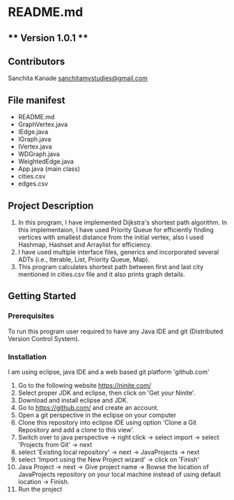 # README.md
** Version 1.0.1 **
--
## Contributors
Sanchita Kanade <sanchitamystudies@gmail.com>

## File manifest
  - README.md
  - GraphVertex.java
  - IEdge.java
  - IGraph.java
  - IVertex.java
  - WDGraph.java
  - WeightedEdge.java
  - App.java (main class)
  - cities.csv
  - edges.csv
   
## Project Description

1. In this program, I have implemented Dijkstra's shortest path algorithm. 
In this implementaion, I have used Priority Queue for efficiently finding vertices with smallest distance from the initial vertex, also I used Hashmap, Hashset and Arraylist for efficiency.
2. I have used multiple interface files, generics and incorporated several ADTs (i.e., Iterable, List, Priority Queue, Map).
2. This program calculates shortest path between first and last city mentioned in cities.csv file and it also prints graph details.
	 
## Getting Started

### Prerequisites

 To run this program user required to have any Java IDE and git (Distributed Version Control System).

### Installation
I am using eclipse, java IDE and a web based git platform 'github.com'
1. Go to the following website
   https://ninite.com/
2. Select proper JDK and eclipse, then click on 'Get your Ninite'. 
3. Download and install eclipse and JDK.
4. Go to https://github.com/ and create an account.
5. Open a git perspective in the eclipse on your computer
6. Clone this repository into eclipse IDE using option 'Clone a Git Repository and add a clone to this view'.
7. Switch over to java perspective -> right click -> select import -> select 'Projects from Git' -> next
8. select 'Existing local repository' -> next -> JavaProjects -> next
9. select 'Import using the New Project wizard' -> click on 'Finish'
10. Java Project -> next -> Give project name -> Bowse the location of JavaProjects repository on your local machine 
instead of using default location -> Finish.
11. Run the project

